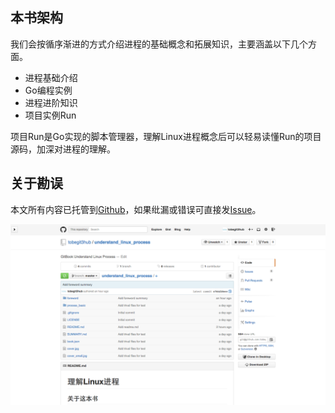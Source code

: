 
## 本书架构

我们会按循序渐进的方式介绍进程的基础概念和拓展知识，主要涵盖以下几个方面。

* 进程基础介绍
* Go编程实例
* 进程进阶知识
* 项目实例Run

项目Run是Go实现的脚本管理器，理解Linux进程概念后可以轻易读懂Run的项目源码，加深对进程的理解。

## 关于勘误

本文所有内容已托管到[Github](https://github.com/tobegit3hub/understand_linux_process)，如果纰漏或错误可直接发[Issue](https://github.com/tobegit3hub/understand_linux_process/issues/new)。

![](image/github_screenshot.png)
